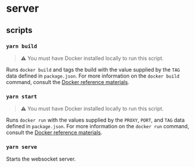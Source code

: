 # server

## scripts

### `yarn build`

> :warning: You must have Docker installed locally to run this script.

Runs `docker build` and tags the build with the value supplied by the `TAG` data defined in `package.json`. For more information on the `docker build` command, consult the [Docker reference materials]().

### `yarn start`

> :warning: You must have Docker installed locally to run this script.

Runs `docker run` with the values supplied by the `PROXY`, `PORT`, and `TAG` data defined in `package.json`. For more information on the `docker run` command, consult the [Docker reference materials]().

### `yarn serve`

Starts the websocket server.
